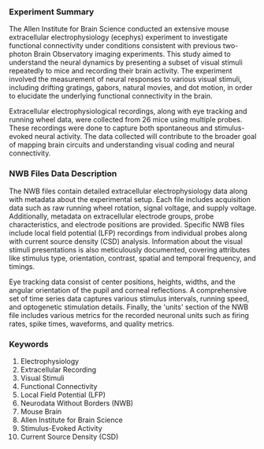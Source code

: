 ### Experiment Summary

The Allen Institute for Brain Science conducted an extensive mouse extracellular electrophysiology (ecephys) experiment to investigate functional connectivity under conditions consistent with previous two-photon Brain Observatory imaging experiments. This study aimed to understand the neural dynamics by presenting a subset of visual stimuli repeatedly to mice and recording their brain activity. The experiment involved the measurement of neural responses to various visual stimuli, including drifting gratings, gabors, natural movies, and dot motion, in order to elucidate the underlying functional connectivity in the brain.

Extracellular electrophysiological recordings, along with eye tracking and running wheel data, were collected from 26 mice using multiple probes. These recordings were done to capture both spontaneous and stimulus-evoked neural activity. The data collected will contribute to the broader goal of mapping brain circuits and understanding visual coding and neural connectivity.

### NWB Files Data Description

The NWB files contain detailed extracellular electrophysiology data along with metadata about the experimental setup. Each file includes acquisition data such as raw running wheel rotation, signal voltage, and supply voltage. Additionally, metadata on extracellular electrode groups, probe characteristics, and electrode positions are provided. Specific NWB files include local field potential (LFP) recordings from individual probes along with current source density (CSD) analysis. Information about the visual stimuli presentations is also meticulously documented, covering attributes like stimulus type, orientation, contrast, spatial and temporal frequency, and timings.

Eye tracking data consist of center positions, heights, widths, and the angular orientation of the pupil and corneal reflections. A comprehensive set of time series data captures various stimulus intervals, running speed, and optogenetic stimulation details. Finally, the 'units' section of the NWB file includes various metrics for the recorded neuronal units such as firing rates, spike times, waveforms, and quality metrics.

### Keywords

1. Electrophysiology
2. Extracellular Recording
3. Visual Stimuli
4. Functional Connectivity
5. Local Field Potential (LFP)
6. Neurodata Without Borders (NWB)
7. Mouse Brain
8. Allen Institute for Brain Science
9. Stimulus-Evoked Activity
10. Current Source Density (CSD)